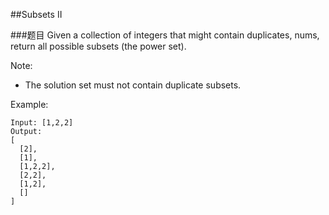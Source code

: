 ##Subsets II

###题目
Given a collection of integers that might contain duplicates, nums, return all possible subsets (the power set).

Note: 
* The solution set must not contain duplicate subsets.

Example:
```
Input: [1,2,2]
Output:
[
  [2],
  [1],
  [1,2,2],
  [2,2],
  [1,2],
  []
]
```